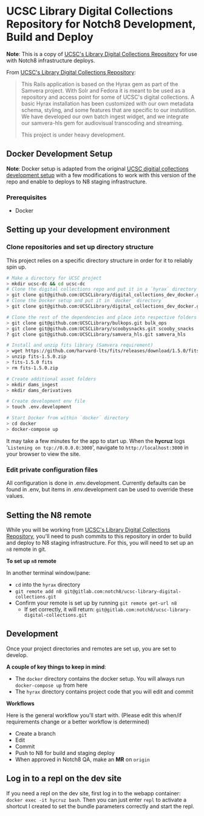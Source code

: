 # UCSC Library Digital Collections Repository for Notch8 Development, Build and Deploy

**Note**: This is a copy of [UCSC's Library Digital Collections Repository](https://github.com/UCSCLibrary/ucsc-library-digital-collections) for use with Notch8 infrastructure deploys.


From [UCSC's Library Digital Collections Repository](https://github.com/UCSCLibrary/ucsc-library-digital-collections): 

> This Rails application is based on the Hyrax gem as part of the Samvera project. With Solr and Fedora it is meant to be used as a repository and access point for some of UCSC's digital collections. 
A basic Hyrax installation has been customized with our own metadata schema, styling, and some features that are specific to our instutition. We have developed our own batch ingest widget, and we integrate our samvera-hls gem for audiovisual transcoding and streaming. 
>
>This project is under heavy development.

## Docker Development Setup

**Note**: Docker setup is adapted from the original [UCSC digitial collections development setup](https://github.com/UCSCLibrary/digital_collections_dev_docker) with a few modifications to work with this version of the repo and enable to deploys to N8 staging infrastructure.

### Prerequisites
- Docker

## Setting up your development environment

### Clone repositories and set up directory structure

This project relies on a specific directory structure in order for it to reliably spin up.

```bash
# Make a directory for UCSC project
> mkdir ucsc-dc && cd ucsc-dc
# Clone the digital collections repo and put it in a `hyrax` directory
> git clone git@github.com:UCSCLibrary/digital_collections_dev_docker.git hyrax
# Clone the Docker setup and put it in `docker` directory`
> git clone git@github.com:UCSCLibrary/digital_collections_dev_docker.git docker

# Clone the rest of the dependencies and place into respective folders
> git clone git@github.com:UCSCLibrary/bulkops.git bulk_ops
> git clone git@github.com:UCSCLibrary/scoobysnacks.git scooby_snacks
? git clone git@github.com:UCSCLibrary/samvera_hls.git samvera_hls

# Install and unzip fits library (Samvera requirement)
> wget https://github.com/harvard-lts/fits/releases/download/1.5.0/fits-1.5.0.zip # You may need to install wget (`brew update && brew install wget`)
> unzip fits-1.5.0.zip
> fits-1.5.0 fits
> rm fits-1.5.0.zip

# Create additional asset folders
> mkdir dams_ingest
> mkdir dams_derivatives

# Create development env file
> touch .env.development

# Start Docker from within `docker` directory
> cd docker
> docker-compose up
```

It may take a few minutes for the app to start up. When the **hycruz** logs '`Listening on tcp://0.0.0.0:3000`', navigate to `http://localhost:3000` in your browser to view the site.

### Edit private configuration files
All configuration is done in .env.development.  Currently defaults can be found in .env, but items in .env.development can be used to override these values.

## Setting the N8 remote
While you will be working from [UCSC's Library Digital Collections Repository](https://github.com/UCSCLibrary/ucsc-library-digital-collections), you'll need to push  commits to this repository in order to build and deploy to N8 staging infrastructure. For this, you will need to set up an `n8` remote in git.

**To set up `n8` remote**

In another terminal window/pane:
- `cd` into the `hyrax` directory
- `git remote add n8 git@gitlab.com:notch8/ucsc-library-digital-collections.git`
- Confirm your remote is set up by running `git remote get-url n8`
    - If set correctly, it will return: `git@gitlab.com:notch8/ucsc-library-digital-collections.git`

## Development
Once your project directories and remotes are set up, you are set to develop.

**A couple of key things to keep in mind**:
- The `docker` directory contains the docker setup. You will always run `docker-compose up` from here
- The `hyrax` directory contains project code that you will edit and commit

**Workflows**

Here is the general workflow you'll start with. (Please edit this when/if requirements change or a better workflow is determined)

- Create a branch
- Edit
- Commit
- Push to N8 for build and staging deploy
- When approved in Notch8 QA, make an **MR** on `origin`

## Log in to a repl on the dev site
If you need a repl on the dev site, first log in to the webapp container: `docker exec -it hycruz bash`. Then you can just enter `repl` to activate a shortcut I created to set the bundle parameters correctly and start the repl.